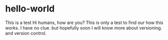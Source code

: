 # hello-world
This is a test
Hi humans, how are you?
This is only a test to find our how this works.
I have no clue.
but hopefully soon I will know more about versioning.
and version control.
